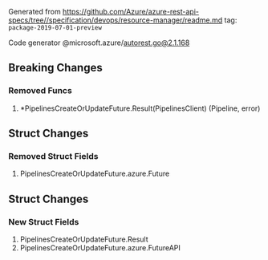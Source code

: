 Generated from https://github.com/Azure/azure-rest-api-specs/tree//specification/devops/resource-manager/readme.md tag: `package-2019-07-01-preview`

Code generator @microsoft.azure/autorest.go@2.1.168

## Breaking Changes

### Removed Funcs

1. *PipelinesCreateOrUpdateFuture.Result(PipelinesClient) (Pipeline, error)

## Struct Changes

### Removed Struct Fields

1. PipelinesCreateOrUpdateFuture.azure.Future

## Struct Changes

### New Struct Fields

1. PipelinesCreateOrUpdateFuture.Result
1. PipelinesCreateOrUpdateFuture.azure.FutureAPI
